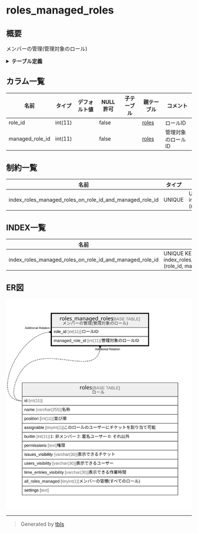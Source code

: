 # roles_managed_roles

## 概要

メンバーの管理(管理対象のロール)

<details>
<summary><strong>テーブル定義</strong></summary>

```sql
CREATE TABLE `roles_managed_roles` (
  `role_id` int(11) NOT NULL,
  `managed_role_id` int(11) NOT NULL,
  UNIQUE KEY `index_roles_managed_roles_on_role_id_and_managed_role_id` (`role_id`,`managed_role_id`)
) ENGINE=InnoDB DEFAULT CHARSET=utf8mb4
```

</details>

## カラム一覧

| 名前              | タイプ     | デフォルト値       | NULL許可   | 子テーブル      | 親テーブル             | コメント               |
| --------------- | ------- | ------------ | -------- | ---------- | ----------------- | ------------------ |
| role_id         | int(11) |              | false    |            | [roles](roles.md) | ロールID              |
| managed_role_id | int(11) |              | false    |            | [roles](roles.md) | 管理対象のロールID         |

## 制約一覧

| 名前                                                       | タイプ    | 定義                                                                                             |
| -------------------------------------------------------- | ------ | ---------------------------------------------------------------------------------------------- |
| index_roles_managed_roles_on_role_id_and_managed_role_id | UNIQUE | UNIQUE KEY index_roles_managed_roles_on_role_id_and_managed_role_id (role_id, managed_role_id) |

## INDEX一覧

| 名前                                                       | 定義                                                                                                         |
| -------------------------------------------------------- | ---------------------------------------------------------------------------------------------------------- |
| index_roles_managed_roles_on_role_id_and_managed_role_id | UNIQUE KEY index_roles_managed_roles_on_role_id_and_managed_role_id (role_id, managed_role_id) USING BTREE |

## ER図

![er](roles_managed_roles.svg)

---

> Generated by [tbls](https://github.com/k1LoW/tbls)
